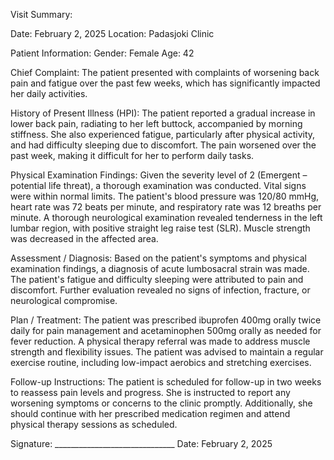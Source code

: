Visit Summary:

Date: February 2, 2025
Location: Padasjoki Clinic

Patient Information:
Gender: Female
Age: 42

Chief Complaint:
The patient presented with complaints of worsening back pain and fatigue over the past few weeks, which has significantly impacted her daily activities.

History of Present Illness (HPI):
The patient reported a gradual increase in lower back pain, radiating to her left buttock, accompanied by morning stiffness. She also experienced fatigue, particularly after physical activity, and had difficulty sleeping due to discomfort. The pain worsened over the past week, making it difficult for her to perform daily tasks.

Physical Examination Findings:
Given the severity level of 2 (Emergent – potential life threat), a thorough examination was conducted. Vital signs were within normal limits. The patient's blood pressure was 120/80 mmHg, heart rate was 72 beats per minute, and respiratory rate was 12 breaths per minute. A thorough neurological examination revealed tenderness in the left lumbar region, with positive straight leg raise test (SLR). Muscle strength was decreased in the affected area.

Assessment / Diagnosis:
Based on the patient's symptoms and physical examination findings, a diagnosis of acute lumbosacral strain was made. The patient's fatigue and difficulty sleeping were attributed to pain and discomfort. Further evaluation revealed no signs of infection, fracture, or neurological compromise.

Plan / Treatment:
The patient was prescribed ibuprofen 400mg orally twice daily for pain management and acetaminophen 500mg orally as needed for fever reduction. A physical therapy referral was made to address muscle strength and flexibility issues. The patient was advised to maintain a regular exercise routine, including low-impact aerobics and stretching exercises.

Follow-up Instructions:
The patient is scheduled for follow-up in two weeks to reassess pain levels and progress. She is instructed to report any worsening symptoms or concerns to the clinic promptly. Additionally, she should continue with her prescribed medication regimen and attend physical therapy sessions as scheduled.

Signature: ______________________________
Date: February 2, 2025